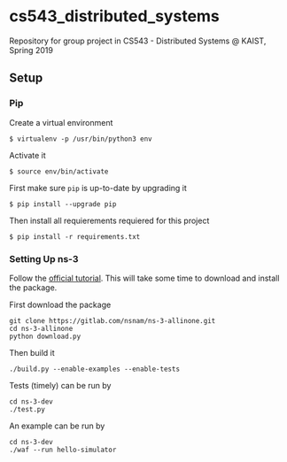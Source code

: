 # cs543_distributed_systems
Repository for group project in CS543 - Distributed Systems @ KAIST, Spring 2019


## Setup
### Pip
Create a virtual environment
```
$ virtualenv -p /usr/bin/python3 env
```
Activate it
```
$ source env/bin/activate
```
First make sure `pip` is up-to-date by upgrading it
```
$ pip install --upgrade pip
```
Then install all requierements requiered for this project
```
$ pip install -r requirements.txt
```

### Setting Up ns-3
Follow the [official tutorial](https://www.nsnam.org/docs/tutorial/singlehtml/index.html#downloading-ns-3-using-git).
This will take some time to download and install the package.

First download the package
```
git clone https://gitlab.com/nsnam/ns-3-allinone.git
cd ns-3-allinone
python download.py
```
Then build it
```
./build.py --enable-examples --enable-tests
```
Tests (timely) can be run by
```
cd ns-3-dev
./test.py
```
An example can be run by
```
cd ns-3-dev
./waf --run hello-simulator
```
